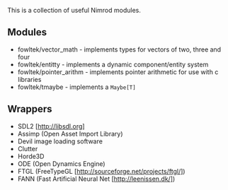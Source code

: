 This is a collection of useful Nimrod modules. 

## Modules
* fowltek/vector_math - implements types for vectors of two, three and four
* fowltek/entitty - implements a dynamic component/entity system
* fowltek/pointer_arithm - implements pointer arithmetic for use with c libraries
* fowltek/tmaybe - implements a `Maybe[T]` 

## Wrappers
* SDL2 [http://libsdl.org]
* Assimp (Open Asset Import Library)
* Devil image loading software
* Clutter
* Horde3D
* ODE (Open Dynamics Engine)
* FTGL (FreeTypeGL [http://sourceforge.net/projects/ftgl/])
* FANN (Fast Artificial Neural Net [http://leenissen.dk/])
